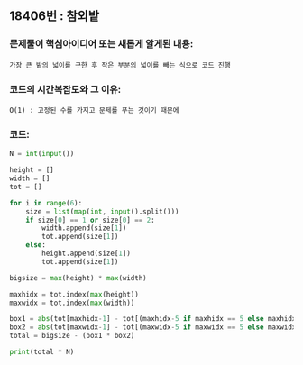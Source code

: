 ## 18406번 : 참외밭

### 문제풀이 핵심아이디어 또는 새롭게 알게된 내용: 
    가장 큰 밭의 넓이를 구한 후 작은 부분의 넓이를 빼는 식으로 코드 진행
    
### 코드의 시간복잡도와 그 이유:
    O(1) : 고정된 수를 가지고 문제를 푸는 것이기 때문에


### 코드:
```python
N = int(input())

height = []
width = []
tot = []

for i in range(6):
    size = list(map(int, input().split()))
    if size[0] == 1 or size[0] == 2:  
        width.append(size[1])
        tot.append(size[1])
    else:
        height.append(size[1])
        tot.append(size[1])

bigsize = max(height) * max(width)

maxhidx = tot.index(max(height))
maxwidx = tot.index(max(width))

box1 = abs(tot[maxhidx-1] - tot[(maxhidx-5 if maxhidx == 5 else maxhidx +1)])
box2 = abs(tot[maxwidx-1] - tot[(maxwidx-5 if maxwidx == 5 else maxwidx +1)])
total = bigsize - (box1 * box2)

print(total * N)
```
